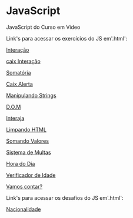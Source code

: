 # JavaScript
 JavaScript do Curso em Video

Link's para acessar os exercícios do JS em'.html':

<p><a href="https://darlingcris.github.io/JavaScript/exercicios/aula04/interacao.html">Interação</a></p>
<p><a href="https://darlingcris.github.io/JavaScript/exercicios/aula06/caixInteracao.html">caix Interação</a></p>
<p><a href="https://darlingcris.github.io/JavaScript/exercicios/aula06/somatoria.html">Somatória</a></p>
<p><a href="https://darlingcris.github.io/JavaScript/exercicios/aula06/caixAlerta.html">Caix Alerta</a></p>
<p><a href="https://darlingcris.github.io/JavaScript/exercicios/aula06/manipulandoStrings.html">Manipulando Strings</a></p>
<p><a href="https://darlingcris.github.io/JavaScript/exercicios/aula09/dom.html">D.O.M</a></p>
<p><a href="https://darlingcris.github.io/JavaScript/exercicios/aula10/interaja.html">Interaja</a></p>
<p><a href="https://darlingcris.github.io/JavaScript/exercicios/aula10/limpandoHtml.html">Limpando HTML</a></p>
<p><a href="https://darlingcris.github.io/JavaScript/exercicios/aula10/somandoValores.html">Somando Valores</a></p>
<p><a href="https://darlingcris.github.io/JavaScript/exercicios/aula11/sistemadeMultas.html">Sistema de Multas</a></p>
<p><a href="https://darlingcris.github.io/JavaScript/exercicios/aula12a/horaDia.html">Hora do Dia</a></p>
<p><a href="https://darlingcris.github.io/JavaScript/exercicios/aula12b/verificadorIdade.html">Verificador de Idade</a></p>
<p><a href="https://darlingcris.github.io/JavaScript/exercicios/aula14ex1/vamosContar.html">Vamos contar?</a></p>

Link's para acessar os desafios do JS em'.html':

<p><a href="https://darlingcris.github.io/JavaScript/desafios/nacionalidade.html">Nacionalidade</a></p>